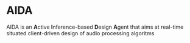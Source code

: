 # AIDA
AIDA is an **A**ctive **I**nference-based **D**esign **A**gent that aims at real-time situated client-driven design of audio processing algoritms
